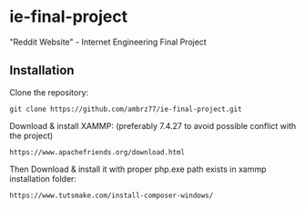 # ie-final-project
"Reddit Website" - Internet Engineering Final Project

## Installation

Clone the repository:

    git clone https://github.com/ambrz77/ie-final-project.git
  
Download & install XAMMP: (preferably 7.4.27 to avoid possible conflict with the project)

    https://www.apachefriends.org/download.html
    
Then Download & install it with proper php.exe path exists in xammp installation folder:

    https://www.tutsmake.com/install-composer-windows/
    
